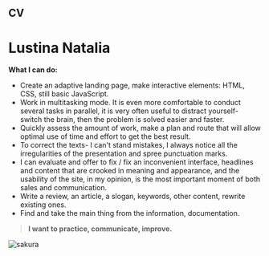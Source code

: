## CV ##
# Lustina Natalia #

__What I can do:__
 * Create an adaptive landing page, make interactive elements: HTML, CSS, still basic JavaScript.
 * Work in multitasking mode. It is even more comfortable to conduct several tasks in parallel, it is very often useful to distract yourself- switch the brain,
then the problem is solved easier and faster.
 * Quickly assess the amount of work, make a plan and route that will allow optimal use of time and effort to get the best result.
 * To correct the texts- I can't stand mistakes, I always notice all the irregularities of the presentation and spree punctuation marks.
 * I can evaluate and offer to fix / fix an inconvenient interface, headlines and content that are crooked in meaning and appearance, and the usability of the site, in my opinion, is the most important moment of both sales and communication.
 * Write a review, an article, a slogan, keywords, other content,
rewrite existing ones. 
 * Find and take the main thing from the information, documentation.

>__I want to practice, communicate, improve.__

![sakura](/rsschool-cv/sakura.jpg)

